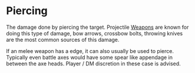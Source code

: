 ---
---

# Piercing

The damage done by piercing the target. Projectile [Weapons](../Items/Equipment/Weapons.md) are known for doing this type of damage, bow arrows, crossbow bolts, throwing knives are the most common sources of this damage.

If an melee weapon has a edge, it can also usually be used to pierce. Typically even battle axes would have some spear like appendage in between the axe heads. Player / DM discretion in these case is advised.
